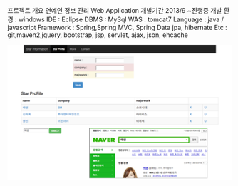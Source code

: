 프로젝트 개요
  연예인 정보 관리 Web Application
개발기간
  2013/9 ~진행중
개발 환경 : windows
IDE : Eclipse
DBMS : MySql
WAS : tomcat7
Language : java / javascript
Framework : Spring,Spring MVC, Spring Data jpa, hibernate
Etc : git,maven2,jquery, bootstrap, jsp, servlet, ajax, json, ehcache


![alt tag](screenshot/screenshot1.png)

